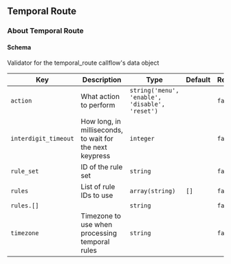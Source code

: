 ## Temporal Route

### About Temporal Route

#### Schema

Validator for the temporal_route callflow's data object



Key | Description | Type | Default | Required
--- | ----------- | ---- | ------- | --------
`action` | What action to perform | `string('menu', 'enable', 'disable', 'reset')` |   | `false`
`interdigit_timeout` | How long, in milliseconds, to wait for the next keypress | `integer` |   | `false`
`rule_set` | ID of the rule set | `string` |   | `false`
`rules` | List of rule IDs to use | `array(string)` | `[]` | `false`
`rules.[]` |   | `string` |   | `false`
`timezone` | Timezone to use when processing temporal rules | `string` |   | `false`


